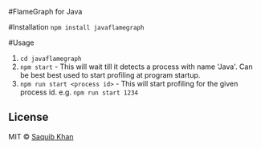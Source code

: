 #FlameGraph for Java

#Installation
```npm install javaflamegraph```

#Usage
1. ```cd javaflamegraph```
2. ```npm start``` - This will wait till it detects a process with name 'Java'. Can be best best used to start profiling at program startup.
3. ```npm run start <process id>``` - This will start profiling for the given process id.
    e.g. ```npm run start 1234```

## License

MIT © [Saquib Khan](https://github.com/saquibkhan)